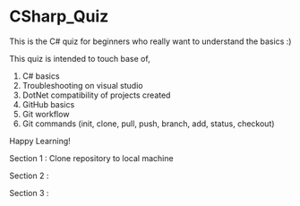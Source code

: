 # CSharp_Quiz

This is the C# quiz for beginners who really want to understand the basics :)

This quiz is intended to touch base of, 
  1. C# basics
  2. Troubleshooting on visual studio
  3. DotNet compatibility of projects created
  4. GitHub basics
  5. Git workflow
  6. Git commands (init, clone, pull, push, branch, add, status, checkout)

Happy Learning!



Section 1 : Clone repository to local machine

Section 2 : 

Section 3 :
